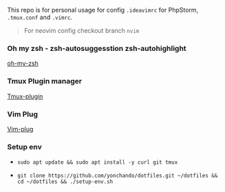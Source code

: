 This repo is for personal usage for config `.ideavimrc` for PhpStorm, `.tmux.conf` and `.vimrc`.

> For neovim config checkout branch `nvim`

### Oh my zsh - zsh-autosuggesstion zsh-autohighlight
[oh-my-zsh](https://gist.github.com/n1snt/454b879b8f0b7995740ae04c5fb5b7df)

### Tmux Plugin manager
[Tmux-plugin](https://github.com/tmux-plugins/tpm)

### Vim Plug
[Vim-plug](https://github.com/junegunn/vim-plug)


### Setup env

- `sudo apt update && sudo apt install -y curl git tmux`

- `git clone https://github.com/yonchando/dotfiles.git ~/dotfiles && cd ~/dotfiles && ./setup-env.sh`
